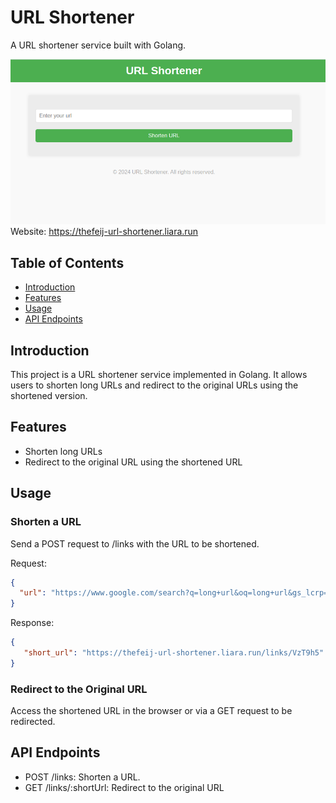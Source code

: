 # URL Shortener

A URL shortener service built with Golang. 


![Home Page Screenshot](./assets/home-page-screenshot.png)
Website: https://thefeij-url-shortener.liara.run

## Table of Contents

- [Introduction](#introduction)
- [Features](#features)
- [Usage](#usage)
- [API Endpoints](#api-endpoints)

## Introduction

This project is a URL shortener service implemented in Golang. It allows users to shorten long URLs and redirect to the original URLs using the shortened version.

## Features

- Shorten long URLs
- Redirect to the original URL using the shortened URL

## Usage

### Shorten a URL
Send a POST request to /links with the URL to be shortened.

Request:
```json
{
  "url": "https://www.google.com/search?q=long+url&oq=long+url&gs_lcrp=EgZjaHJvbWUyBggAEEUYOTIHCAEQABiABDIJCAIQABgKGIAEMgcIAxAuGIAEMgcIBBAuGIAEMgcIBRAAGIAEMgcIBhAAGIAEMgcIBxAAGIAEMgcICBAAGIAEMgcICRAAGIAE0gEIMTgzNmowajeoAgCwAgA&sourceid=chrome&ie=UTF-8"
}
```

Response:
```json
{
   "short_url": "https://thefeij-url-shortener.liara.run/links/VzT9h5"
}
```

### Redirect to the Original URL
Access the shortened URL in the browser or via a GET request to be redirected.

## API Endpoints
- POST /links: Shorten a URL.
- GET /links/:shortUrl: Redirect to the original URL
